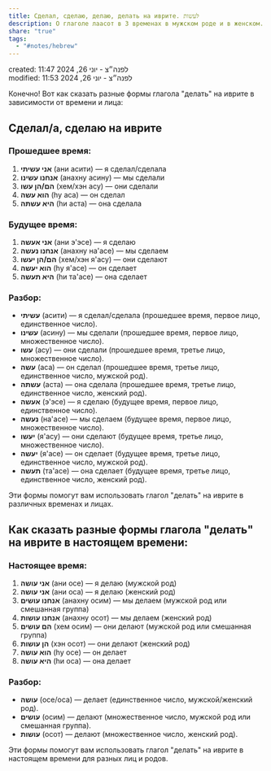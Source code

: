 ```yaml
---  
title: Сделал, сделаю, делаю, делать на иврите. לעשות  
description: О глаголе лаасот в 3 временах в мужском роде и в женском.  
share: "true"  
tags:  
  - "#notes/hebrew"  
---  
```

created: 11:47 לפנה״צ - יוני 26, 2024  
modified: 11:53 לפנה״צ - יוני 26, 2024  
  
Конечно! Вот как сказать разные формы глагола "делать" на иврите в зависимости от времени и лица:  
  
  
## Сделал/а, сделаю на иврите  
  
### Прошедшее время:  
1. **אני עשיתי** (ани асити) — я сделал/сделала  
2. **אנחנו עשינו** (анахну асину) — мы сделали  
3. **הם/הן עשו** (хем/хэн асу) — они сделали  
4. **הוא עשה** (hу аса) — он сделал  
5. **היא עשתה** (hи аста) — она сделала  
  
### Будущее время:  
1. **אני אעשה** (ани э'эсе) — я сделаю  
2. **אנחנו נעשה** (анахну на'асе) — мы сделаем  
3. **הם/הן יעשו** (хем/хэн я'асу) — они сделают  
4. **הוא יעשה** (hу я'асе) — он сделает  
5. **היא תעשה** (hи та'асе) — она сделает  
  
### Разбор:  
- **עשיתי** (асити) — я сделал/сделала (прошедшее время, первое лицо, единственное число).  
- **עשינו** (асину) — мы сделали (прошедшее время, первое лицо, множественное число).  
- **עשו** (асу) — они сделали (прошедшее время, третье лицо, множественное число).  
- **עשה** (аса) — он сделал (прошедшее время, третье лицо, единственное число, мужской род).  
- **עשתה** (аста) — она сделала (прошедшее время, третье лицо, единственное число, женский род).  
- **אעשה** (э'эсе) — я сделаю (будущее время, первое лицо, единственное число).  
- **נעשה** (на'асе) — мы сделаем (будущее время, первое лицо, множественное число).  
- **יעשו** (я'асу) — они сделают (будущее время, третье лицо, множественное число).  
- **יעשה** (я'асе) — он сделает (будущее время, третье лицо, единственное число, мужской род).  
- **תעשה** (та'асе) — она сделает (будущее время, третье лицо, единственное число, женский род).  
  
Эти формы помогут вам использовать глагол "делать" на иврите в различных временах и лицах.  
  
  
## Как сказать разные формы глагола "делать" на иврите в настоящем времени:  
  
### Настоящее время:  
1. **אני עושה** (ани осе) — я делаю (мужской род)  
2. **אני עושה** (ани оса) — я делаю (женский род)  
3. **אנחנו עושים** (анахну осим) — мы делаем (мужской род или смешанная группа)  
4. **אנחנו עושות** (анахну осот) — мы делаем (женский род)  
5. **הם עושים** (хем осим) — они делают (мужской род или смешанная группа)  
6. **הן עושות** (хэн осот) — они делают (женский род)  
7. **הוא עושה** (hу осе) — он делает  
8. **היא עושה** (hи оса) — она делает  
  
### Разбор:  
- **עושה** (осе/оса) — делает (единственное число, мужской/женский род).  
- **עושים** (осим) — делают (множественное число, мужской род или смешанная группа).  
- **עושות** (осот) — делают (множественное число, женский род).  
  
Эти формы помогут вам использовать глагол "делать" на иврите в настоящем времени для разных лиц и родов.